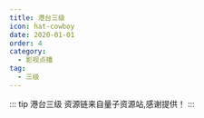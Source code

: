 ```yaml
---
title: 港台三级
icon: hat-cowboy
date: 2020-01-01
order: 4
category:
  - 影视点播
tag:
  - 三级
---
```


<ArtPlayer :src :config="artPlayerConfig" />

::: tip 港台三级
资源链来自量子资源站,感谢提供！
:::

<script setup lang="ts">
  import { artplayerPlaylist } from 'cps/artplayer-plugin-playlist'
  import { vod } from 'db'
  import { poster, Hls } from 'cps/artConst'
  import { useStorage } from '@vueuse/core'
  import { onMounted, nextTick, onDeactivated } from "vue";
  const vodId = "suonizy-gtsj"
  const state = useStorage(
    vodId,
    {
      PlayList: []
    }
  )
  const src = state.value.PlayList[0] ? state.value.PlayList[0].url : ""
  onMounted(() => {
    nextTick(async () => {
      const { data } = await vod.find({ "name": vodId })
      state.value.PlayList = data
    })
  });
  const artPlayerConfig = {
    poster,
    fullscreen: true,
    fullscreenWeb: true,    
    autoplay: true,
    muted: true,
    type: "Hls",
    customType: { Hls },
    plugins: [
      artplayerPlaylist({
        autoNext: true,
        playlist: state.value.PlayList
      })
    ],
  }
</script>
